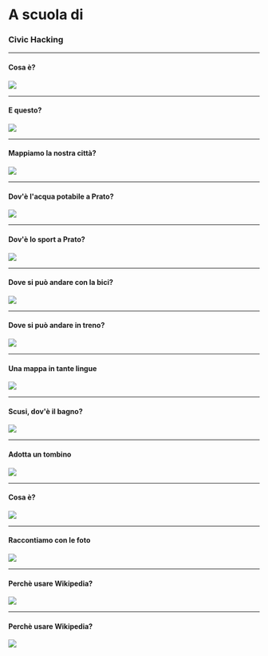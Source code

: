 # A scuola di

### Civic Hacking

---

#### Cosa è?

![](assets/image/1.jpg)

---

#### E questo?

![](assets/image/2.jpg)

---

#### Mappiamo la nostra città?

![](assets/image/3.jpg)

---

#### Dov'è l'acqua potabile a Prato?

![](assets/image/acqua.jpg)

---

#### Dov'è lo sport a Prato?

![](assets/image/sport.jpg)

---

#### Dove si può andare con la bici?

![](assets/image/pisteciclabili.jpg)

---

#### Dove si può andare in treno?

![](assets/image/ferrovie.png)

---

#### Una mappa in tante lingue

![](assets/image/mapparepratoincinese.jpg)

---

#### Scusi, dov'è il bagno?

![](assets/image/bagnipubblici.jpg)

---

#### Adotta un tombino

![](assets/image/adottauntombino.jpg)

---

#### Cosa è?

![](assets/image/wikipedia.jpg)

---

#### Raccontiamo con le foto

![](assets/image/wikimedia.jpg)

---

#### Perchè usare Wikipedia?

![](assets/image/wikipedia_data1.jpg)

---

#### Perchè usare Wikipedia?

![](assets/image/wikipedia_data2.jpg)